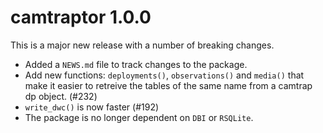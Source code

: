 # camtraptor 1.0.0

This is a major new release with a number of breaking changes. 

* Added a `NEWS.md` file to track changes to the package.
* Add new functions: `deployments()`, `observations()` and `media()` that make it easier to retreive the tables of the same name from a camtrap dp object. (#232)
* `write_dwc()` is now faster (#192)
* The package is no longer dependent on `DBI` or `RSQLite`.
